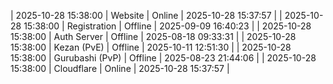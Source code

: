 | 2025-10-28 15:38:00 | Website | Online | 2025-10-28 15:37:57 |
| 2025-10-28 15:38:00 | Registration | Offline | 2025-09-09 16:40:23 |
| 2025-10-28 15:38:00 | Auth Server | Offline | 2025-08-18 09:33:31 |
| 2025-10-28 15:38:00 | Kezan (PvE) | Offline | 2025-10-11 12:51:30 |
| 2025-10-28 15:38:00 | Gurubashi (PvP) | Offline | 2025-08-23 21:44:06 |
| 2025-10-28 15:38:00 | Cloudflare | Online | 2025-10-28 15:37:57 |
